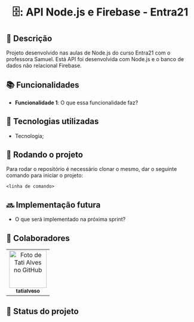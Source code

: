 <h1 align="center">🗄️: API Node.js e Firebase - Entra21</h1>

## :memo: Descrição
Projeto desenvolvido nas aulas de Node.js do curso Entra21 com o professora Samuel. Está API foi 
desenvolvida com Node.js e o banco de dados não relacional Firebase. 

## :books: Funcionalidades
* <b>Funcionalidade 1</b>: O que essa funcionalidade faz?

## :wrench: Tecnologias utilizadas
* Tecnologia;

## :rocket: Rodando o projeto
Para rodar o repositório é necessário clonar o mesmo, dar o seguinte comando para iniciar o projeto:
```
<linha de comando>
```

## :soon: Implementação futura
* O que será implementado na próxima sprint?

## :handshake: Colaboradores
<table>
  <tr>
    <td align="center">
      <a href="http://github.com/tatialveso">
        <img src="https://avatars.githubusercontent.com/u/56259137?v=4" width="100px;" alt="Foto de Tati Alves no GitHub"/><br>
        <sub>
          <b>tatialveso</b>
        </sub>
      </a>
    </td>
  </tr>
</table>

## :dart: Status do projeto
